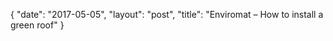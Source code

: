 {
   "date": "2017-05-05",
   "layout": "post",
   "title": "Enviromat – How to install a green roof"
}

